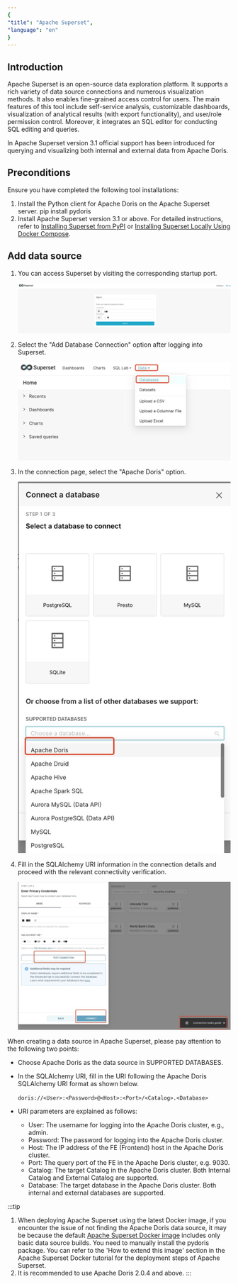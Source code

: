 ```yaml
---
{
"title": "Apache Superset",
"language": "en"
}
---
```


<!--
Licensed to the Apache Software Foundation (ASF) under one
or more contributor license agreements.  See the NOTICE file
distributed with this work for additional information
regarding copyright ownership.  The ASF licenses this file
to you under the Apache License, Version 2.0 (the
"License"); you may not use this file except in compliance
with the License.  You may obtain a copy of the License at
  http://www.apache.org/licenses/LICENSE-2.0
Unless required by applicable law or agreed to in writing,
software distributed under the License is distributed on an
"AS IS" BASIS, WITHOUT WARRANTIES OR CONDITIONS OF ANY
KIND, either express or implied.  See the License for the
specific language governing permissions and limitations
under the License.
-->


## Introduction
Apache Superset is an open-source data exploration platform. It supports a rich variety of data source connections and numerous visualization methods. It also enables fine-grained access control for users. The main features of this tool include self-service analysis, customizable dashboards, visualization of analytical results (with export functionality), and user/role permission control. Moreover, it integrates an SQL editor for conducting SQL editing and queries.

In Apache Superset version 3.1 official support has been introduced for querying and visualizing both internal and external data from Apache Doris.
## Preconditions
Ensure you have completed the following tool installations:
1. Install the Python client for Apache Doris on the Apache Superset server.
   pip install pydoris
2. Install Apache Superset version 3.1 or above. For detailed instructions, refer to [Installing Superset from PyPI](https://superset.apache.org/docs/installation/installing-superset-from-pypi/) or [Installing Superset Locally Using Docker Compose](https://hub.docker.com/r/apache/superset).
## Add data source
1. You can access Superset by visiting the corresponding startup port.

   ![login page](/images/bi-superset-en-1.png)

2. Select the "Add Database Connection" option after logging into Superset.

   ![add databases](/images/bi-superset-en-2.png)

3. In the connection page, select the "Apache Doris" option.

   ![select databases](/images/bi-superset-en-3.png)

4. Fill in the SQLAlchemy URI information in the connection details and proceed with the relevant connectivity verification.

   ![test connection](/images/bi-superset-en-4.png)

When creating a data source in Apache Superset, please pay attention to the following two points:
- Choose Apache Doris as the data source in SUPPORTED DATABASES.
- In the SQLAlchemy URI, fill in the URI following the Apache Doris SQLAlchemy URI format as shown below.

  ```doris://<User>:<Password>@<Host>:<Port>/<Catalog>.<Database>```
- URI parameters are explained as follows:
  - User: The username for logging into the Apache Doris cluster, e.g., admin.
  - Password: The password for logging into the Apache Doris cluster.
  - Host: The IP address of the FE (Frontend) host in the Apache Doris cluster.
  - Port: The query port of the FE in the Apache Doris cluster, e.g. 9030.
  - Catalog: The target Catalog in the Apache Doris cluster. Both Internal Catalog and External Catalog are supported.
  - Database: The target database in the Apache Doris cluster. Both internal and external databases are supported.


:::tip
1. When deploying Apache Superset using the latest Docker image, if you encounter the issue of not finding the Apache Doris data source, it may be because the default [Apache Superset Docker image](https://hub.docker.com/r/apache/superset) includes only basic data source builds. You need to manually install the pydoris package. You can refer to the 'How to extend this image' section in the Apache Superset Docker tutorial for the deployment steps of Apache Superset.
2. It is recommended to use Apache Doris 2.0.4 and above.
:::
